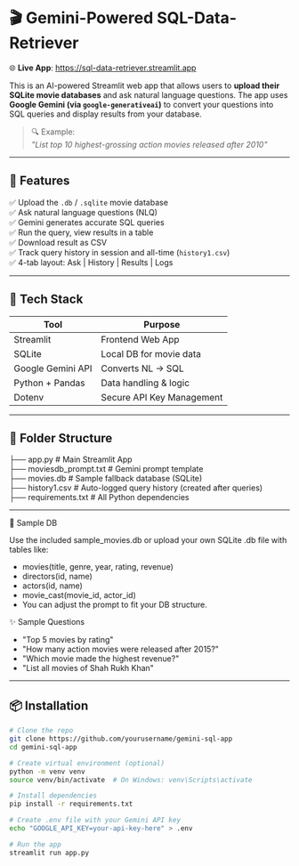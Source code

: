 # 🎬 Gemini-Powered SQL-Data-Retriever

🌐 **Live App**: https://sql-data-retriever.streamlit.app

This is an AI-powered Streamlit web app that allows users to **upload their SQLite movie databases** and ask natural language questions. The app uses **Google Gemini (via `google-generativeai`)** to convert your questions into SQL queries and display results from your database.

> 🔍 Example:  
> *"List top 10 highest-grossing action movies released after 2010"*

---

## 🚀 Features

✅ Upload the `.db` / `.sqlite` movie database  
✅ Ask natural language questions (NLQ)  
✅ Gemini generates accurate SQL queries  
✅ Run the query, view results in a table  
✅ Download result as CSV  
✅ Track query history in session and all-time (`history1.csv`)  
✅ 4-tab layout: Ask | History | Results | Logs

---

## 🧠 Tech Stack

| Tool               | Purpose                             |
|--------------------|-------------------------------------|
| Streamlit          | Frontend Web App                    |
| SQLite             | Local DB for movie data             |
| Google Gemini API  | Converts NL → SQL                   |
| Python + Pandas    | Data handling & logic               |
| Dotenv             | Secure API Key Management           |

---

## 📂 Folder Structure

├── app.py                 # Main Streamlit App  
├── moviesdb_prompt.txt    # Gemini prompt template  
├── movies.db              # Sample fallback database (SQLite)  
├── history1.csv           # Auto-logged query history (created after queries)  
├── requirements.txt       # All Python dependencies  

---
🧪 Sample DB

Use the included sample_movies.db or upload your own SQLite .db file with tables like:

- movies(title, genre, year, rating, revenue)
- directors(id, name)  
- actors(id, name)
- movie_cast(movie_id, actor_id)
- You can adjust the prompt to fit your DB structure.

✨ Sample Questions

- "Top 5 movies by rating" 
- "How many action movies were released after 2015?"
- "Which movie made the highest revenue?"
- "List all movies of Shah Rukh Khan"


---

## 📦 Installation

```bash
# Clone the repo
git clone https://github.com/yourusername/gemini-sql-app
cd gemini-sql-app

# Create virtual environment (optional)
python -m venv venv
source venv/bin/activate  # On Windows: venv\Scripts\activate

# Install dependencies
pip install -r requirements.txt

# Create .env file with your Gemini API key
echo "GOOGLE_API_KEY=your-api-key-here" > .env

# Run the app
streamlit run app.py





